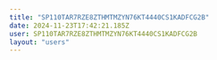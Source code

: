 ```yaml
---
title: "SP110TAR7RZE8ZTHMTMZYN76KT4440CS1KADFCG2B"
date: 2024-11-23T17:42:21.185Z
user: SP110TAR7RZE8ZTHMTMZYN76KT4440CS1KADFCG2B
layout: "users"
---
```

    